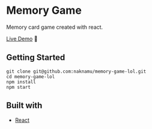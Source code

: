 # Memory Game

Memory card game created with react.

[Live Demo](https://naknamu.github.io/memory-game-lol/) 👀

## Getting Started

    git clone git@github.com:naknamu/memory-game-lol.git
    cd memory-game-lol
    npm install
    npm start

## Built with
- [React](https://reactjs.org/)
